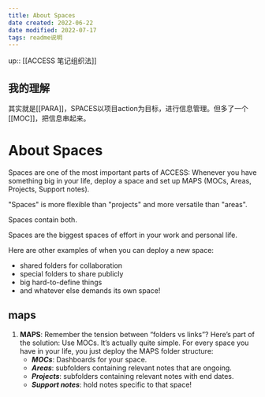 ```yaml
---
title: About Spaces
date created: 2022-06-22
date modified: 2022-07-17
tags: readme说明
---
```


up:: [[ACCESS 笔记组织法]]

## 我的理解

其实就是[[PARA]]，SPACES以项目action为目标，进行信息管理。但多了一个[[MOC]]，把信息串起来。

# About Spaces

Spaces are one of the most important parts of ACCESS: Whenever you have something big in your life, deploy a space and set up MAPS (MOCs, Areas, Projects, Support notes).

"Spaces" is more flexible than "projects" and more versatile than "areas".

Spaces contain both.

Spaces are the biggest spaces of effort in your work and personal life.

Here are other examples of when you can deploy a new space:

- shared folders for collaboration
- special folders to share publicly
- big hard-to-define things
- and whatever else demands its own space!

## maps
1.  **MAPS**: Remember the tension between “folders vs links”? Here’s part of the solution: Use MOCs. It’s actually quite simple. For every space you have in your life, you just deploy the MAPS folder structure:
    -   _**MOCs**_: Dashboards for your space.
    -   _**Areas**_: subfolders containing relevant notes that are ongoing.
    -   _**Projects**_: subfolders containing relevant notes with end dates.
    -   _**Support notes**_: hold notes specific to that space!
